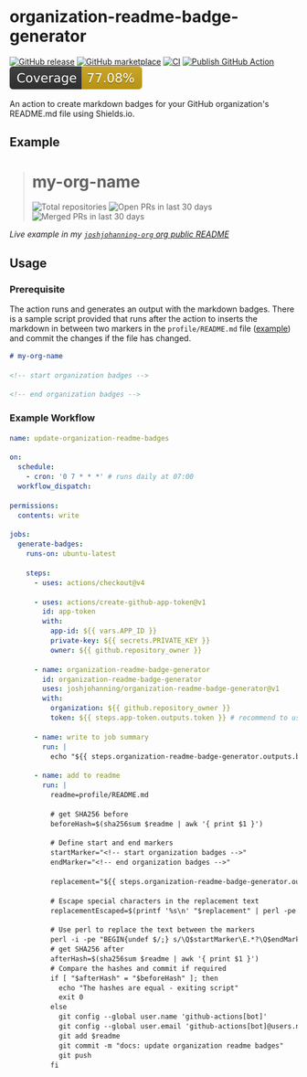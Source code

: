 # organization-readme-badge-generator

[![GitHub release](https://img.shields.io/github/release/joshjohanning/organization-readme-badge-generator.svg?logo=github&labelColor=333)](https://github.com/joshjohanning/organization-readme-badge-generator/releases)
[![GitHub marketplace](https://img.shields.io/badge/marketplace-github--organization--readme--badge--generator-blue?logo=github&labelColor=333)](https://github.com/marketplace/actions/github-organization-readme-badge-generator)
[![CI](https://github.com/joshjohanning/organization-readme-badge-generator/actions/workflows/ci.yml/badge.svg)](https://github.com/joshjohanning/organization-readme-badge-generator/actions/workflows/ci.yml)
[![Publish GitHub Action](https://github.com/joshjohanning/organization-readme-badge-generator/actions/workflows/publish.yml/badge.svg)](https://github.com/joshjohanning/organization-readme-badge-generator/actions/workflows/publish.yml)
![Coverage](./badges/coverage.svg)

An action to create markdown badges for your GitHub organization's README.md file using Shields.io.

## Example

<!-- start organization badges -->

> # my-org-name
>
> ![Total repositories](https://img.shields.io/static/v1?label=Total%20repositories&message=341&color=blue) ![Open PRs in last 30 days](https://img.shields.io/static/v1?label=Open%20PRs%20in%20last%2030%20days&message=29&color=blue) ![Merged PRs in last 30 days](https://img.shields.io/static/v1?label=Merged%20PRs%20in%20last%2030%20days&message=2&color=blue)

<!-- end organization badges -->

_Live example in my [`joshjohanning-org` org public README](https://github.com/joshjohanning-org#joshjohanning-org)_

## Usage

### Prerequisite

The action runs and generates an output with the markdown badges. There is a sample script provided that runs after the action to inserts the markdown in between two markers in the `profile/README.md` file ([example](https://github.com/joshjohanning-org/.github/blob/main/profile/README.md?plain=1)) and commit the changes if the file has changed.

```md
# my-org-name

<!-- start organization badges -->

<!-- end organization badges -->
```

### Example Workflow

```yml
name: update-organization-readme-badges

on:
  schedule:
    - cron: '0 7 * * *' # runs daily at 07:00
  workflow_dispatch:

permissions:
  contents: write

jobs:
  generate-badges:
    runs-on: ubuntu-latest

    steps:
      - uses: actions/checkout@v4

      - uses: actions/create-github-app-token@v1
        id: app-token
        with:
          app-id: ${{ vars.APP_ID }}
          private-key: ${{ secrets.PRIVATE_KEY }}
          owner: ${{ github.repository_owner }}

      - name: organization-readme-badge-generator
        id: organization-readme-badge-generator
        uses: joshjohanning/organization-readme-badge-generator@v1
        with:
          organization: ${{ github.repository_owner }}
          token: ${{ steps.app-token.outputs.token }} # recommend to use a GitHub App and not a PAT

      - name: write to job summary
        run: |
          echo "${{ steps.organization-readme-badge-generator.outputs.badges }}" >> $GITHUB_STEP_SUMMARY

      - name: add to readme
        run: |
          readme=profile/README.md

          # get SHA256 before
          beforeHash=$(sha256sum $readme | awk '{ print $1 }')

          # Define start and end markers
          startMarker="<!-- start organization badges -->"
          endMarker="<!-- end organization badges -->"

          replacement="${{ steps.organization-readme-badge-generator.outputs.badges }}"

          # Escape special characters in the replacement text
          replacementEscaped=$(printf '%s\n' "$replacement" | perl -pe 's/([\\\/\$\(\)@])/\\$1/g')

          # Use perl to replace the text between the markers
          perl -i -pe "BEGIN{undef $/;} s/\Q$startMarker\E.*?\Q$endMarker\E/$startMarker\n$replacementEscaped\n$endMarker/smg" $readme
          # get SHA256 after
          afterHash=$(sha256sum $readme | awk '{ print $1 }')
          # Compare the hashes and commit if required
          if [ "$afterHash" = "$beforeHash" ]; then
            echo "The hashes are equal - exiting script"
            exit 0
          else
            git config --global user.name 'github-actions[bot]'
            git config --global user.email 'github-actions[bot]@users.noreply.github.com'
            git add $readme
            git commit -m "docs: update organization readme badges"
            git push
          fi
```
